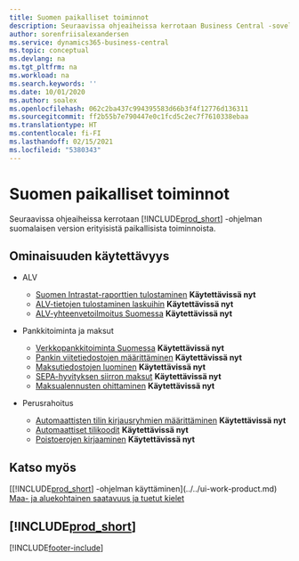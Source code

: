 ```yaml
---
title: Suomen paikalliset toiminnot
description: Seuraavissa ohjeaiheissa kerrotaan Business Central -sovelluksen suomalaisen version paikallisista toiminnoista.
author: sorenfriisalexandersen
ms.service: dynamics365-business-central
ms.topic: conceptual
ms.devlang: na
ms.tgt_pltfrm: na
ms.workload: na
ms.search.keywords: ''
ms.date: 10/01/2020
ms.author: soalex
ms.openlocfilehash: 062c2ba437c994395583d66b3f4f12776d136311
ms.sourcegitcommit: ff2b55b7e790447e0c1fcd5c2ec7f7610338ebaa
ms.translationtype: HT
ms.contentlocale: fi-FI
ms.lasthandoff: 02/15/2021
ms.locfileid: "5380343"
---
```

# <a name="finland-local-functionality"></a>Suomen paikalliset toiminnot

Seuraavissa ohjeaiheissa kerrotaan [!INCLUDE[prod_short](../../includes/prod_short.md)] -ohjelman suomalaisen version erityisistä paikallisista toiminnoista.  

## <a name="feature-availability"></a>Ominaisuuden käytettävyys

* ALV
    * [Suomen Intrastat-raporttien tulostaminen](how-to-print-finnish-intrastat-reports.md) **Käytettävissä nyt**
    * [ALV-tietojen tulostaminen laskuihin](how-to-print-vat-information-on-invoices.md) **Käytettävissä nyt**
    * [ALV-yhteenvetoilmoitus Suomessa](vat-vies-declaration-in-finland.md) **Käytettävissä nyt**

* Pankkitoiminta ja maksut
    * [Verkkopankkitoiminta Suomessa](electronic-banking-in-finland.md) **Käytettävissä nyt**
    * [Pankin viitetiedostojen määrittäminen](how-to-set-up-bank-reference-files.md) **Käytettävissä nyt**
    * [Maksutiedostojen luominen](how-to-generate-payment-files.md) **Käytettävissä nyt**
    * [SEPA-hyvityksen siirron maksut](sepa-credit-transfer-payments.md) **Käytettävissä nyt**
    * [Maksualennusten ohittaminen](how-to-disregard-payment-discounts.md) **Käytettävissä nyt**

* Perusrahoitus
    * [Automaattisten tilin kirjausryhmien määrittäminen](how-to-set-up-automatic-account-posting-groups.md) **Käytettävissä nyt**
    * [Automaattiset tilikoodit](automatic-account-codes.md) **Käytettävissä nyt**
    * [Poistoerojen kirjaaminen](posting-depreciation-differences.md) **Käytettävissä nyt**

## <a name="see-also"></a>Katso myös

[[!INCLUDE[prod_short](../../includes/prod_short.md)] -ohjelman käyttäminen](../../ui-work-product.md)  
[Maa- ja aluekohtainen saatavuus ja tuetut kielet](/dynamics365/business-central/dev-itpro/compliance/apptest-countries-and-translations)  

## [!INCLUDE[prod_short](../../includes/free_trial_md.md)]  


[!INCLUDE[footer-include](../../includes/footer-banner.md)]